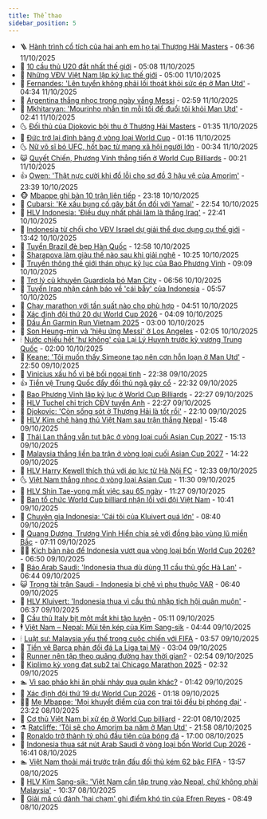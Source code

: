 ```yaml
---
title: Thể thao
sidebar_position: 5
---
```


<!-- vnexpress-the-thao:START -->
- 🪜 [Hành trình cổ tích của hai anh em họ tại Thượng Hải Masters](https://vnexpress.net/hanh-trinh-co-tich-cua-hai-anh-em-ho-tai-thuong-hai-masters-4950126.html) - 06:36 11/10/2025
- 🦩 [10 cầu thủ U20 đắt nhất thế giới](https://vnexpress.net/10-cau-thu-u20-dat-nhat-the-gioi-4949458.html) - 05:08 11/10/2025
- 🧰 [Những VĐV Việt Nam lập kỷ lục thế giới](https://vnexpress.net/nhung-vdv-viet-nam-lap-ky-luc-the-gioi-4949981.html) - 05:00 11/10/2025
- 🤗 [Fernandes: &#39;Lên tuyển không phải lối thoát khỏi sức ép ở Man Utd&#39;](https://vnexpress.net/fernandes-len-tuyen-khong-phai-loi-thoat-khoi-suc-ep-o-man-utd-4950068.html) - 04:34 11/10/2025
- 🥳 [Argentina thắng nhọc trong ngày vắng Messi](https://vnexpress.net/argentina-thang-nhoc-trong-ngay-vang-messi-4950060.html) - 02:59 11/10/2025
- 🦣 [Mkhitaryan: &#39;Mourinho nhắn tin mỗi tối để đuổi tôi khỏi Man Utd&#39;](https://vnexpress.net/mkhitaryan-mourinho-nhan-tin-moi-toi-de-duoi-toi-khoi-man-utd-4950032.html) - 02:41 11/10/2025
- 🌜 [Đối thủ của Djokovic bội thu ở Thượng Hải Masters](https://vnexpress.net/doi-thu-cua-djokovic-boi-thu-o-thuong-hai-masters-4950029.html) - 01:35 11/10/2025
- 🫶 [Đức trở lại đỉnh bảng ở vòng loại World Cup](https://vnexpress.net/duc-tro-lai-dinh-bang-o-vong-loai-world-cup-4950017.html) - 01:16 11/10/2025
- 🌜 [Nữ võ sĩ bỏ UFC, hốt bạc từ mạng xã hội người lớn](https://vnexpress.net/nu-vo-si-bo-ufc-hot-bac-tu-mang-xa-hoi-nguoi-lon-4949999.html) - 00:34 11/10/2025
- 😺 [Quyết Chiến, Phương Vinh thẳng tiến ở World Cup Billiards](https://vnexpress.net/quyet-chien-phuong-vinh-thang-tien-o-world-cup-billiards-4949998.html) - 00:21 11/10/2025
- 👍 [Owen: &#39;Thật nực cười khi đổ lỗi cho sơ đồ 3 hậu vệ của Amorim&#39;](https://vnexpress.net/owen-that-nuc-cuoi-khi-do-loi-cho-so-do-3-hau-ve-cua-amorim-4949995.html) - 23:39 10/10/2025
- 🐵 [Mbappe ghi bàn 10 trận liên tiếp](https://vnexpress.net/mbappe-ghi-ban-10-tran-lien-tiep-4949994.html) - 23:18 10/10/2025
- 💫 [Cubarsi: &#39;Kẻ xấu bụng cố gây bất ổn đối với Yamal&#39;](https://vnexpress.net/cubarsi-ke-xau-bung-co-gay-bat-on-doi-voi-yamal-4949845.html) - 22:54 10/10/2025
- 🦆 [HLV Indonesia: &#39;Điều duy nhất phải làm là thắng Iraq&#39;](https://vnexpress.net/hlv-indonesia-dieu-duy-nhat-phai-lam-la-thang-iraq-4949987.html) - 22:41 10/10/2025
- 🙉 [Indonesia từ chối cho VĐV Israel dự giải thể dục dụng cụ thế giới](https://vnexpress.net/indonesia-tu-choi-cho-vdv-israel-du-giai-the-duc-dung-cu-the-gioi-4949935.html) - 13:42 10/10/2025
- 📝 [Tuyển Brazil đè bẹp Hàn Quốc](https://vnexpress.net/tuyen-brazil-de-bep-han-quoc-4949948.html) - 12:58 10/10/2025
- 💯 [Sharapova làm giàu thế nào sau khi giải nghệ](https://vnexpress.net/sharapova-lam-giau-the-nao-sau-khi-giai-nghe-4949625.html) - 10:25 10/10/2025
- 🌈 [Truyền thông thế giới thán phục kỷ lục của Bao Phương Vinh](https://vnexpress.net/truyen-thong-the-gioi-than-phuc-ky-luc-cua-bao-phuong-vinh-4949542.html) - 09:09 10/10/2025
- 🦩 [Trợ lý cũ khuyên Guardiola bỏ Man City](https://vnexpress.net/tro-ly-cu-khuyen-guardiola-bo-man-city-4949677.html) - 06:56 10/10/2025
- 🐲 [Tuyển Iraq nhận cảnh báo về &#39;cái bẫy&#39; của Indonesia](https://vnexpress.net/tuyen-iraq-nhan-canh-bao-ve-cai-bay-cua-indonesia-4949714.html) - 05:57 10/10/2025
- 🌁 [Chạy marathon với tần suất nào cho phù hợp](https://vnexpress.net/chay-marathon-voi-tan-suat-nao-cho-phu-hop-4949525.html) - 04:51 10/10/2025
- 💯 [Xác định đội thứ 20 dự World Cup 2026](https://vnexpress.net/xac-dinh-doi-thu-20-du-world-cup-2026-4949543.html) - 04:09 10/10/2025
- 🌝 [Dấu Ấn Garmin Run Vietnam 2025](https://vnexpress.net/dau-an-garmin-run-vietnam-2025-4949215.html) - 03:00 10/10/2025
- 🤖 [Son Heung-min và &#39;hiệu ứng Messi&#39; ở Los Angeles](https://vnexpress.net/son-heung-min-va-hieu-ung-messi-o-los-angeles-4949495.html) - 02:05 10/10/2025
- 🕯 [Nước chiếu hết &#39;hư không&#39; của Lại Lý Huynh trước kỳ vương Trung Quốc](https://vnexpress.net/nuoc-chieu-het-hu-khong-cua-lai-ly-huynh-truoc-ky-vuong-trung-quoc-4948761.html) - 02:00 10/10/2025
- 🧰 [Keane: &#39;Tôi muốn thấy Simeone tạo nên cơn hỗn loạn ở Man Utd&#39;](https://vnexpress.net/keane-toi-muon-thay-simeone-tao-nen-con-hon-loan-o-man-utd-4949490.html) - 22:50 09/10/2025
- 🥳 [Vinicius xấu hổ vì bê bối ngoại tình](https://vnexpress.net/vinicius-xau-ho-vi-be-boi-ngoai-tinh-4949486.html) - 22:38 09/10/2025
- 👍 [Tiền vệ Trung Quốc đẩy đối thủ ngã gãy cổ](https://vnexpress.net/tien-ve-trung-quoc-day-doi-thu-nga-gay-co-4949482.html) - 22:32 09/10/2025
- 💪 [Bao Phương Vinh lập kỷ lục ở World Cup Billiards](https://vnexpress.net/bao-phuong-vinh-lap-ky-luc-o-world-cup-billiards-4949500.html) - 22:27 09/10/2025
- 👹 [HLV Tuchel chỉ trích CĐV tuyển Anh](https://vnexpress.net/hlv-tuchel-chi-trich-cdv-tuyen-anh-4949505.html) - 22:27 09/10/2025
- 🧰 [Djokovic: &#39;Còn sống sót ở Thượng Hải là tốt rồi&#39;](https://vnexpress.net/djokovic-con-song-sot-o-thuong-hai-la-tot-roi-4949504.html) - 22:10 09/10/2025
- 🚀 [HLV Kim chê hàng thủ Việt Nam sau trận thắng Nepal](https://vnexpress.net/hlv-kim-che-hang-thu-viet-nam-sau-tran-thang-nepal-4949483.html) - 15:48 09/10/2025
- 🎃 [Thái Lan thắng vẫn tụt bậc ở vòng loại cuối Asian Cup 2027](https://vnexpress.net/thai-lan-thang-van-tut-bac-o-vong-loai-cuoi-asian-cup-2027-4949477.html) - 15:13 09/10/2025
- 🧰 [Malaysia thắng liền ba trận ở vòng loại cuối Asian Cup 2027](https://vnexpress.net/malaysia-thang-lien-ba-tran-o-vong-loai-cuoi-asian-cup-2027-4949466.html) - 14:22 09/10/2025
- 👀 [HLV Harry Kewell thích thú với áp lực từ Hà Nội FC](https://vnexpress.net/hlv-harry-kewell-thich-thu-voi-ap-luc-tu-ha-noi-fc-4949446.html) - 12:33 09/10/2025
- 🌜 [Việt Nam thắng nhọc ở vòng loại Asian Cup](https://vnexpress.net/truc-tiep-tran-viet-nam-vs-nepal-o-vong-loai-asian-cup-2027-4949414-tong-thuat.html) - 11:30 09/10/2025
- 🫶 [HLV Shin Tae-yong mất việc sau 65 ngày](https://vnexpress.net/hlv-shin-tae-yong-mat-viec-sau-65-ngay-4949433.html) - 11:27 09/10/2025
- 🦄 [Ban tổ chức World Cup billiard nhận lỗi với đội Việt Nam](https://vnexpress.net/ban-to-chuc-world-cup-billiard-nhan-loi-voi-doi-viet-nam-4949385.html) - 10:41 09/10/2025
- 🥳 [Chuyên gia Indonesia: &#39;Cái tôi của Kluivert quá lớn&#39;](https://vnexpress.net/chuyen-gia-indonesia-cai-toi-cua-kluivert-qua-lon-4949351.html) - 08:40 09/10/2025
- 🐲 [Quang Dương, Trương Vinh Hiển chia sẻ với đồng bào vùng lũ miền Bắc](https://vnexpress.net/quang-duong-truong-vinh-hien-chia-se-voi-dong-bao-vung-lu-mien-bac-4949278.html) - 07:11 09/10/2025
- 🧑‍🏫 [Kịch bản nào để Indonesia vượt qua vòng loại bốn World Cup 2026?](https://vnexpress.net/kich-ban-nao-de-indonesia-vuot-qua-vong-loai-bon-world-cup-2026-4949271.html) - 06:50 09/10/2025
- 🤔 [Báo Arab Saudi: &#39;Indonesia thua dù dùng 11 cầu thủ gốc Hà Lan&#39;](https://vnexpress.net/bao-arab-saudi-indonesia-thua-du-dung-11-cau-thu-goc-ha-lan-4949262.html) - 06:44 09/10/2025
- 😺 [Trọng tài trận Saudi - Indonesia bị chê vì phụ thuộc VAR](https://vnexpress.net/trong-tai-tran-saudi-indonesia-bi-che-vi-phu-thuoc-var-4949252.html) - 06:40 09/10/2025
- 💪 [HLV Kluivert: &#39;Indonesia thua vì cầu thủ nhập tịch hội quân muộn&#39;](https://vnexpress.net/hlv-kluivert-indonesia-thua-vi-cau-thu-nhap-tich-hoi-quan-muon-4949257.html) - 06:37 09/10/2025
- 💼 [Cầu thủ Italy bịt một mắt khi tập luyện](https://vnexpress.net/cau-thu-italy-bit-mot-mat-khi-tap-luyen-4949141.html) - 05:11 09/10/2025
- 🕴 [Việt Nam – Nepal: Mũi tên kép của Kim Sang-sik](https://vnexpress.net/viet-nam-nepal-mui-ten-kep-cua-kim-sang-sik-4949176.html) - 04:44 09/10/2025
- 🕯 [Luật sư: Malaysia yếu thế trong cuộc chiến với FIFA](https://vnexpress.net/luat-su-malaysia-yeu-the-trong-cuoc-chien-voi-fifa-4948969.html) - 03:57 09/10/2025
- 📝 [Tiền vệ Barca phản đối đá La Liga tại Mỹ](https://vnexpress.net/tien-ve-barca-phan-doi-da-la-liga-tai-my-4949102.html) - 03:04 09/10/2025
- 🧐 [Runner nên tập theo quãng đường hay thời gian?](https://vnexpress.net/runner-nen-tap-theo-quang-duong-hay-thoi-gian-4949087.html) - 02:54 09/10/2025
- 🙉 [Kiplimo kỳ vọng đạt sub2 tại Chicago Marathon 2025](https://vnexpress.net/kiplimo-ky-vong-dat-sub2-tai-chicago-marathon-2025-4949088.html) - 02:32 09/10/2025
- 🏊 [Vì sao pháo khi ăn phải nhảy qua quân khác?](https://vnexpress.net/vi-sao-phao-khi-an-phai-nhay-qua-quan-khac-4948426.html) - 01:42 09/10/2025
- 🌊 [Xác định đội thứ 19 dự World Cup 2026](https://vnexpress.net/xac-dinh-doi-thu-19-du-world-cup-2026-4949066.html) - 01:18 09/10/2025
- 👨‍🏫 [Mẹ Mbappe: &#39;Mọi khuyết điểm của con trai tôi đều bị phóng đại&#39;](https://vnexpress.net/me-mbappe-moi-khuyet-diem-cua-con-trai-toi-deu-bi-phong-dai-4949046.html) - 23:22 08/10/2025
- 🥷 [Cơ thủ Việt Nam bị xử ép ở World Cup billiard](https://vnexpress.net/co-thu-viet-nam-bi-xu-ep-o-world-cup-billiard-4949029.html) - 22:01 08/10/2025
- ⚗️ [Ratcliffe: &#39;Tôi sẽ cho Amorim ba năm ở Man Utd&#39;](https://vnexpress.net/ratcliffe-toi-se-cho-amorim-ba-nam-o-man-utd-4949037.html) - 21:58 08/10/2025
- 🌮 [Ronaldo trở thành tỷ phú đầu tiên của bóng đá](https://vnexpress.net/ronaldo-tro-thanh-ty-phu-dau-tien-cua-bong-da-4948978.html) - 17:00 08/10/2025
- 🤩 [Indonesia thua sát nút Arab Saudi ở vòng loại bốn World Cup 2026](https://vnexpress.net/arab-saudi-v-indonesia-4949018-tong-thuat.html) - 16:41 08/10/2025
- 🏊 [Việt Nam thoải mái trước trận đấu đối thủ kém 62 bậc FIFA](https://vnexpress.net/viet-nam-thoai-mai-truoc-tran-dau-doi-thu-kem-62-bac-fifa-4949003.html) - 13:57 08/10/2025
- 🐎 [HLV Kim Sang-sik: &#39;Việt Nam cần tập trung vào Nepal, chứ không phải Malaysia&#39;](https://vnexpress.net/hlv-kim-sang-sik-viet-nam-can-tap-trung-vao-nepal-chu-khong-phai-malaysia-4948960.html) - 10:37 08/10/2025
- 💫 [Giải mã cú đánh &#39;hai chạm&#39; ghi điểm khó tin của Efren Reyes](https://vnexpress.net/giai-ma-cu-danh-hai-cham-ghi-diem-kho-tin-cua-efren-reyes-4948735.html) - 08:49 08/10/2025<!-- vnexpress-the-thao:END -->
